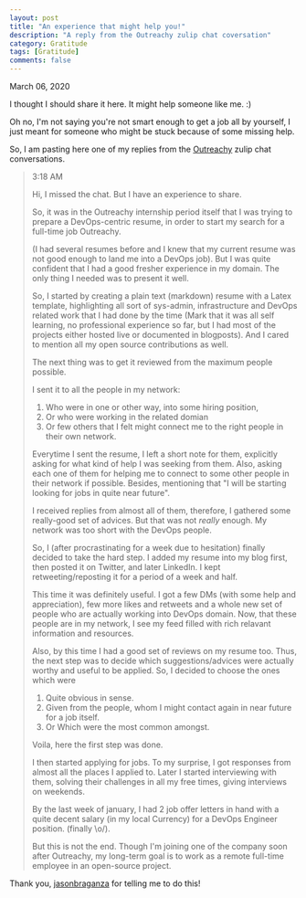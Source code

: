 ```yaml
---
layout: post
title: "An experience that might help you!"
description: "A reply from the Outreachy zulip chat coversation"
category: Gratitude 
tags: [Gratitude]
comments: false
---
```


March 06, 2020

I thought I should share it here. It might help someone like me. :)

Oh no, I'm not saying you're not smart enough to get a job all by yourself, I just meant for someone who might be stuck because of some missing help.

So, I am pasting here one of my replies from the [Outreachy](https://outreachy.org) zulip chat conversations.

> 3:18 AM
>
>
> Hi, I missed the chat. But I have an experience to share.
>
> So, it was in the Outreachy internship period itself that I was trying to prepare a DevOps-centric resume, in order to start my search for a full-time job Outreachy.
>
> (I had several resumes before and I knew that my current resume was not good enough to land me into a DevOps job). But I was quite confident that I had a good fresher experience in my domain. The only thing I needed was to present it well.
>
> So, I started by creating a plain text (markdown) resume with a Latex template, highlighting all sort of sys-admin, infrastructure and DevOps related work that I had done by the time (Mark that it was all self learning, no professional experience so far, but I had most of the projects either hosted live or documented in blogposts). And I cared to mention all my open source contributions as well.
>
> The next thing was to get it reviewed from the maximum people possible.
> 
> I sent it to all the people in my network:
> 1. Who were in one or other way, into some hiring position,
> 2. Or who were working in the related domian
> 3. Or few others that I felt might connect me to the right people in their own network.
> 
> Everytime I sent the resume, I left a short note for them, explicitly asking for what kind of help I was seeking from them. Also, asking each one of them for helping me to connect to some other people in their network if possible. Besides, mentioning that "I will be starting looking for jobs in quite near future".
> 
> I received replies from almost all of them, therefore, I gathered some really-good set of advices. But that was not *really* enough. My network was too short with the DevOps people.
>
> So, I (after procrastinating for a week due to hesitation) finally decided to take the hard step. I added my resume into my blog first, then posted it on Twitter, and later LinkedIn. I kept retweeting/reposting it for a period of a week and half.
> 
> This time it was definitely useful. I got a few DMs (with some help and appreciation), few more likes and retweets and a whole new set of people who are actually working into DevOps domain. Now, that these people are in my network, I see my feed filled with rich relavant information and resources.
> 
> Also, by this time I had a good set of reviews on my resume too. Thus, the next step was to decide which suggestions/advices were actually worthy and useful to be applied. So, I decided to choose the ones which were
> 1. Quite obvious in sense.
> 2. Given from the people, whom I might contact again in near future for a job itself.
> 3. Or Which were the most common amongst.
> 
> Voila, here the first step was done. 
> 
> I then started applying for jobs. To my surprise, I got responses from almost all the places I applied to. Later I started interviewing with them, solving their challenges in all my free times, giving interviews on weekends.
> 
> By the last week of january, I had 2 job offer letters in hand with a quite decent salary (in my local Currency) for a DevOps Engineer position. (finally \o/).
> 
> But this is not the end. Though I'm joining one of the company soon after Outreachy, my long-term goal is to work as a remote full-time employee in an open-source project.

Thank you, [jasonbraganza](https://janusworx.com/) for telling me to do this!
